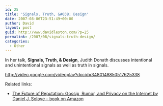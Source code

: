 ```yaml
---
id: 25
title: 'Signals, Truth, &#038; Design'
date: 2007-08-06T23:51:49+00:00
author: David
layout: post
guid: http://www.davidleston.com/?p=25
permalink: /2007/08/signals-truth-design/
categories:
  - Other
---
```

In her talk, **Signals, Truth, & Design**, Judith Donath discusses intentional and unintentional signals as well as truth in signals.

<http://video.google.com/videoplay?docid=3480148850517625338> 

Related links:

  * [The Future of Reputation: Gossip, Rumor, and Privacy on the Internet by Daniel J. Solove &#8211; book on Amazon](http://www.amazon.com/gp/product/0300124988?ie=UTF8&tag=davidleston-20&linkCode=as2&camp=1789&creative=9325&creativeASIN=0300124988)